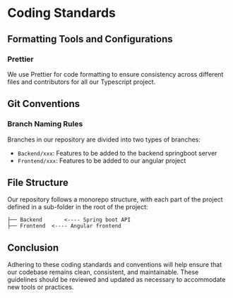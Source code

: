 # Coding Standards

## Formatting Tools and Configurations

### Prettier
We use Prettier for code formatting to ensure consistency across different files and contributors for all our Typescript project.

## Git Conventions

### Branch Naming Rules
Branches in our repository are divided into two types of branches:
- `Backend/xxx`: Features to be added to the backend springboot server
- `Frontend/xxx`: Features to be added to our angular project

## File Structure
Our repository follows a monorepo structure, with each part of the project defined
in a sub-folder in the root of the project:

```
├── Backend       <---- Spring boot API
├── Frontend  <---- Angular frontend
```

## Conclusion
Adhering to these coding standards and conventions will help ensure that our codebase remains clean, consistent, and maintainable. These guidelines should be reviewed and updated as necessary to accommodate new tools or practices.
